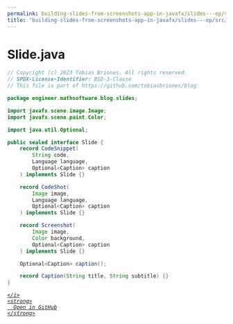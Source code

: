 ```yaml
---
permalink: building-slides-from-screenshots-app-in-javafx/slides---ep/src/main/java/engineer/mathsoftware/blog/slides/Slide.java.html
title: "building-slides-from-screenshots-app-in-javafx/slides---ep/src/main/java/engineer/mathsoftware/blog/slides/Slide.java"
---
```


# Slide.java
```java
// Copyright (c) 2023 Tobias Briones. All rights reserved.
// SPDX-License-Identifier: BSD-3-Clause
// This file is part of https://github.com/tobiasbriones/blog

package engineer.mathsoftware.blog.slides;

import javafx.scene.image.Image;
import javafx.scene.paint.Color;

import java.util.Optional;

public sealed interface Slide {
    record CodeSnippet(
        String code,
        Language language,
        Optional<Caption> caption
    ) implements Slide {}

    record CodeShot(
        Image image,
        Language language,
        Optional<Caption> caption
    ) implements Slide {}

    record Screenshot(
        Image image,
        Color background,
        Optional<Caption> caption
    ) implements Slide {}

    Optional<Caption> caption();

    record Caption(String title, String subtitle) {}
}

```
<div class="social open-gh-btn my-4">
  <a class="btn btn-github" href="https://github.com/tobiasbriones/blog/tree/main/swe/dev/java/javafx/drawing/productivity/building-slides-from-screenshots-app-in-javafx/slides---ep/src/main/java/engineer/mathsoftware/blog/slides/Slide.java" target="_blank">
    <i class="fab fa-github">
      
    </i>
    <strong>
      Open in GitHub
    </strong>
  </a>
</div>